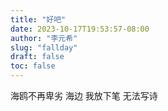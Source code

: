 ```yaml
---
title: "好吧"
date: 2023-10-17T19:53:57-08:00
author: "李元希"
slug: "fallday"
draft: false
toc: false
---
```



海鸥不再卑劣
海边
我放下笔
无法写诗